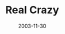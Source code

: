 ---
layout: message
category: message
series: "Crazy Church"
title: "Real Crazy"
date: 2003-11-30
message_id: 195
---